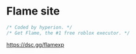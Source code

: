 # Flame site

```css
/* Coded by hyperion. */
/* Get Flame, the #1 free roblox executor. */
```

https://dsc.gg/flamexp
